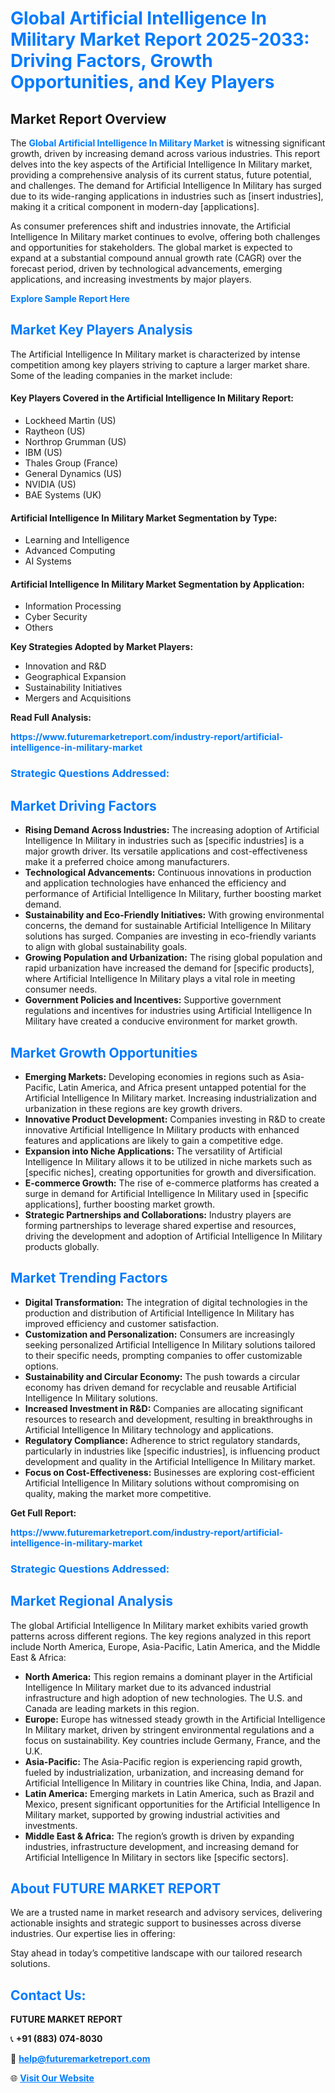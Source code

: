 <h1 style="color: #007BFF;">Global Artificial Intelligence In Military Market Report 2025-2033: Driving Factors, Growth Opportunities, and Key Players</h1>

<section id="overview">
<h2>Market Report Overview</h2>
<p>The <a href="https://www.futuremarketreport.com/industry-report/artificial-intelligence-in-military-market" style="color: #007BFF; text-decoration: none;"><strong>Global Artificial Intelligence In Military Market</strong></a> is witnessing significant growth, driven by increasing demand across various industries. This report delves into the key aspects of the Artificial Intelligence In Military market, providing a comprehensive analysis of its current status, future potential, and challenges. The demand for Artificial Intelligence In Military has surged due to its wide-ranging applications in industries such as [insert industries], making it a critical component in modern-day [applications].</p>
<p>As consumer preferences shift and industries innovate, the Artificial Intelligence In Military market continues to evolve, offering both challenges and opportunities for stakeholders. The global market is expected to expand at a substantial compound annual growth rate (CAGR) over the forecast period, driven by technological advancements, emerging applications, and increasing investments by major players.</p>
</section>

<section id="overview">
<p><a href="https://www.futuremarketreport.com/request-sample/reportId=45958" style="color: #007BFF; text-decoration: none;"><strong>Explore Sample Report Here</strong></a></p>
</section>

<section id="key-players">
<h2 style="color: #007BFF;">Market Key Players Analysis</h2>
<p>The Artificial Intelligence In Military market is characterized by intense competition among key players striving to capture a larger market share. Some of the leading companies in the market include:</p>
<h4>Key Players Covered in the Artificial Intelligence In Military Report:</h4>
<ul><li>Lockheed Martin (US)</li><li>Raytheon (US)</li><li>Northrop Grumman (US)</li><li>IBM (US)</li><li>Thales Group (France)</li><li>General Dynamics (US)</li><li>NVIDIA (US)</li><li>BAE Systems (UK)</li></ul>
<h4>Artificial Intelligence In Military Market Segmentation by Type:</h4>
<ul><li>Learning and Intelligence</li><li>Advanced Computing</li><li>AI Systems</li></ul>

<h4>Artificial Intelligence In Military Market Segmentation by Application:</h4>
<ul><li>Information Processing</li><li>Cyber Security</li><li>Others</li></ul>
<p><strong>Key Strategies Adopted by Market Players:</strong></p>
<ul>
<li>Innovation and R&D</li>
<li>Geographical Expansion</li>
<li>Sustainability Initiatives</li>
<li>Mergers and Acquisitions</li>
</ul>
</section>

<section>
<p><strong>Read Full Analysis: </strong></p><a href="https://www.futuremarketreport.com/industry-report/artificial-intelligence-in-military-market" style="color: #007BFF; text-decoration: none;"><strong>https://www.futuremarketreport.com/industry-report/artificial-intelligence-in-military-market</strong></a>
<h3 style="color: #007BFF;">Strategic Questions Addressed:</h3>
</section>

<section id="driving-factors">
<h2 style="color: #007BFF;">Market Driving Factors</h2>
<ul>
<li><strong>Rising Demand Across Industries:</strong> The increasing adoption of Artificial Intelligence In Military in industries such as [specific industries] is a major growth driver. Its versatile applications and cost-effectiveness make it a preferred choice among manufacturers.</li>
<li><strong>Technological Advancements:</strong> Continuous innovations in production and application technologies have enhanced the efficiency and performance of Artificial Intelligence In Military, further boosting market demand.</li>
<li><strong>Sustainability and Eco-Friendly Initiatives:</strong> With growing environmental concerns, the demand for sustainable Artificial Intelligence In Military solutions has surged. Companies are investing in eco-friendly variants to align with global sustainability goals.</li>
<li><strong>Growing Population and Urbanization:</strong> The rising global population and rapid urbanization have increased the demand for [specific products], where Artificial Intelligence In Military plays a vital role in meeting consumer needs.</li>
<li><strong>Government Policies and Incentives:</strong> Supportive government regulations and incentives for industries using Artificial Intelligence In Military have created a conducive environment for market growth.</li>
</ul>
</section>

<section id="growth-opportunities">
<h2 style="color: #007BFF;">Market Growth Opportunities</h2>
<ul>
<li><strong>Emerging Markets:</strong> Developing economies in regions such as Asia-Pacific, Latin America, and Africa present untapped potential for the Artificial Intelligence In Military market. Increasing industrialization and urbanization in these regions are key growth drivers.</li>
<li><strong>Innovative Product Development:</strong> Companies investing in R&D to create innovative Artificial Intelligence In Military products with enhanced features and applications are likely to gain a competitive edge.</li>
<li><strong>Expansion into Niche Applications:</strong> The versatility of Artificial Intelligence In Military allows it to be utilized in niche markets such as [specific niches], creating opportunities for growth and diversification.</li>
<li><strong>E-commerce Growth:</strong> The rise of e-commerce platforms has created a surge in demand for Artificial Intelligence In Military used in [specific applications], further boosting market growth.</li>
<li><strong>Strategic Partnerships and Collaborations:</strong> Industry players are forming partnerships to leverage shared expertise and resources, driving the development and adoption of Artificial Intelligence In Military products globally.</li>
</ul>
</section>

<section id="trending-factors">
<h2 style="color: #007BFF;">Market Trending Factors</h2>
<ul>
<li><strong>Digital Transformation:</strong> The integration of digital technologies in the production and distribution of Artificial Intelligence In Military has improved efficiency and customer satisfaction.</li>
<li><strong>Customization and Personalization:</strong> Consumers are increasingly seeking personalized Artificial Intelligence In Military solutions tailored to their specific needs, prompting companies to offer customizable options.</li>
<li><strong>Sustainability and Circular Economy:</strong> The push towards a circular economy has driven demand for recyclable and reusable Artificial Intelligence In Military solutions.</li>
<li><strong>Increased Investment in R&D:</strong> Companies are allocating significant resources to research and development, resulting in breakthroughs in Artificial Intelligence In Military technology and applications.</li>
<li><strong>Regulatory Compliance:</strong> Adherence to strict regulatory standards, particularly in industries like [specific industries], is influencing product development and quality in the Artificial Intelligence In Military market.</li>
<li><strong>Focus on Cost-Effectiveness:</strong> Businesses are exploring cost-efficient Artificial Intelligence In Military solutions without compromising on quality, making the market more competitive.</li>
</ul>
</section>

<section>
<p><strong>Get Full Report: </strong></p><a href="https://www.futuremarketreport.com/industry-report/artificial-intelligence-in-military-market" style="color: #007BFF; text-decoration: none;"><strong>https://www.futuremarketreport.com/industry-report/artificial-intelligence-in-military-market</strong></a>
<h3 style="color: #007BFF;">Strategic Questions Addressed:</h3>
</section>


<section id="regional-analysis">
<h2 style="color: #007BFF;">Market Regional Analysis</h2>
<p>The global Artificial Intelligence In Military market exhibits varied growth patterns across different regions. The key regions analyzed in this report include North America, Europe, Asia-Pacific, Latin America, and the Middle East & Africa:</p>
<ul>
<li><strong>North America:</strong> This region remains a dominant player in the Artificial Intelligence In Military market due to its advanced industrial infrastructure and high adoption of new technologies. The U.S. and Canada are leading markets in this region.</li>
<li><strong>Europe:</strong> Europe has witnessed steady growth in the Artificial Intelligence In Military market, driven by stringent environmental regulations and a focus on sustainability. Key countries include Germany, France, and the U.K.</li>
<li><strong>Asia-Pacific:</strong> The Asia-Pacific region is experiencing rapid growth, fueled by industrialization, urbanization, and increasing demand for Artificial Intelligence In Military in countries like China, India, and Japan.</li>
<li><strong>Latin America:</strong> Emerging markets in Latin America, such as Brazil and Mexico, present significant opportunities for the Artificial Intelligence In Military market, supported by growing industrial activities and investments.</li>
<li><strong>Middle East & Africa:</strong> The region’s growth is driven by expanding industries, infrastructure development, and increasing demand for Artificial Intelligence In Military in sectors like [specific sectors].</li>
</ul>
</section>

<footer>
<h2 style="color: #007BFF;">About FUTURE MARKET REPORT</h2>
<p>We are a trusted name in market research and advisory services, delivering actionable insights and strategic support to businesses across diverse industries. Our expertise lies in offering:</p>

<p>Stay ahead in today’s competitive landscape with our tailored research solutions.</p>

<h2 style="color: #007BFF;">Contact Us:</h2>
<p><strong>FUTURE MARKET REPORT</strong></p>
<p>📞 <strong>+91 (883) 074-8030</strong></p>
<p>📧 <strong><a href="mailto:help@futuremarketreport.com" style="color: #007BFF;">help@futuremarketreport.com</a></strong></p>
<p>🌐 <strong><a href="https://www.futuremarketreport.com/" style="color: #007BFF;">Visit Our Website</a></strong></p>
</footer>